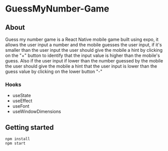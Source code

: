 # GuessMyNumber-Game
## About
Guess my number game is a React Native mobile game built using expo, it allows the user input a number and the mobile guesses the user input, if it's smaller than the user input the user should give the mobile a hint by clicking on the "+" button to identify that the input value is higher than the mobile's guess. 
Also if the user input if lower than the number guessed by the mobile the user should give the mobile a hint that the user input is lower than the guess value by clicking on the lower button "-"

### Hooks
* useState
* useEffect
* useFont
* useWindowDimensions

## Getting started
```
npm install
npm start
```
